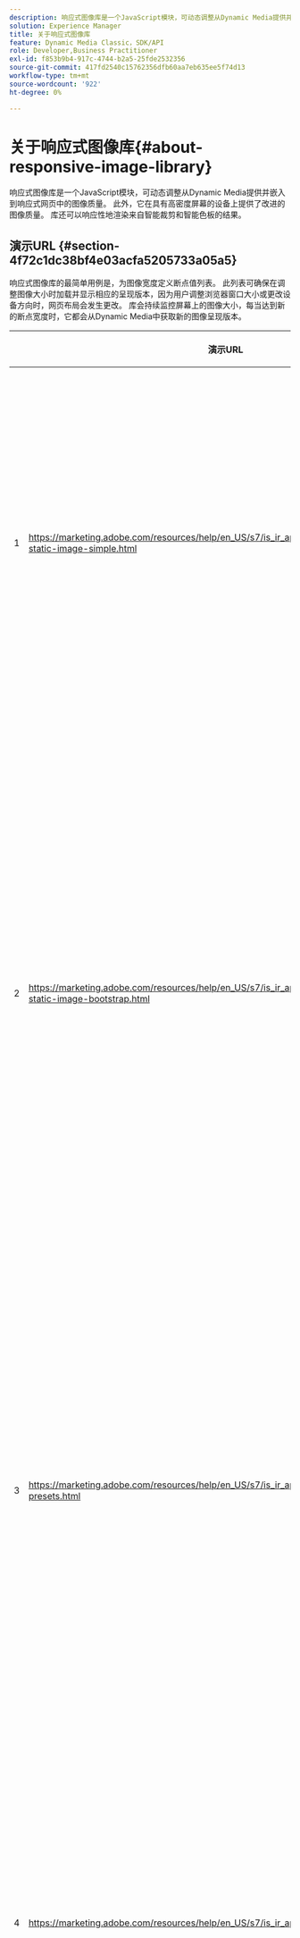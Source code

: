 ```yaml
---
description: 响应式图像库是一个JavaScript模块，可动态调整从Dynamic Media提供并嵌入到响应式网页中的图像质量。 此外，它在具有高密度屏幕的设备上提供了改进的图像质量。 库还可以响应性地渲染来自智能裁剪和智能色板的结果。
solution: Experience Manager
title: 关于响应式图像库
feature: Dynamic Media Classic，SDK/API
role: Developer,Business Practitioner
exl-id: f853b9b4-917c-4744-b2a5-25fde2532356
source-git-commit: 417fd2540c15762356dfb60aa7eb635ee5f74d13
workflow-type: tm+mt
source-wordcount: '922'
ht-degree: 0%

---
```


# 关于响应式图像库{#about-responsive-image-library}

响应式图像库是一个JavaScript模块，可动态调整从Dynamic Media提供并嵌入到响应式网页中的图像质量。 此外，它在具有高密度屏幕的设备上提供了改进的图像质量。 库还可以响应性地渲染来自智能裁剪和智能色板的结果。

## 演示URL {#section-4f72c1dc38bf4e03acfa5205733a05a5}

响应式图像库的最简单用例是，为图像宽度定义断点值列表。 此列表可确保在调整图像大小时加载并显示相应的呈现版本，因为用户调整浏览器窗口大小或更改设备方向时，网页布局会发生更改。 库会持续监控屏幕上的图像大小，每当达到新的断点宽度时，它都会从Dynamic Media中获取新的图像呈现版本。

<table id="table_3D3D3991B802461A888E1093C1217D26"> 
 <thead> 
  <tr> 
   <th colname="col01" class="entry"> </th> 
   <th colname="col1" class="entry"> <p>演示URL </p> </th> 
   <th colname="col2" class="entry"> <p>说明 </p> </th> 
  </tr> 
 </thead>
 <tbody> 
  <tr> 
   <td colname="col01"> <p>1 </p> </td> 
   <td colname="col1"> <p> <a href="https://marketing.adobe.com/resources/help/en_US/s7/is_ir_api/is_api/samples/responsive-static-image-simple.html" scope="external" format="https"> https://marketing.adobe.com/resources/help/en_US/s7/is_ir_api/is_api/samples/responsive-static-image-simple.html  </a> </p> <p> 
     <!-- http://sasha.s7qa.com/jira-bugs/S7-7729/responsive-static-image-simple.htm--> </p> </td> 
   <td colname="col2"> <p>以下是一个简单的示例，其中响应式图像位于占网页宽度50%的容器内。 每次调整浏览器窗口的大小时，容器宽度都会发生更改。 当图像宽度达到某个已配置断点（为说明目的而设置为200、400、600和800像素）时，将下载并显示新的呈现版本。 其目标是避免加载不必要的大图像，并节省网络带宽。 </p> <p>单击URL以打开网页、调整浏览器窗口大小并监视网络流量。 </p> </td> 
  </tr> 
  <tr> 
   <td colname="col01"> <p>2 </p> </td> 
   <td colname="col1"> <p> <a href="https://marketing.adobe.com/resources/help/en_US/s7/is_ir_api/is_api/samples/responsive-static-image-bootstrap.html" format="https" scope="external"> https://marketing.adobe.com/resources/help/en_US/s7/is_ir_api/is_api/samples/responsive-static-image-bootstrap.html  </a> </p> <p> 
     <!-- http://sasha.s7qa.com/jira-bugs/S7-7729/responsive-static-image-bootstrap.htm--> </p> </td> 
   <td colname="col2"> <p>以下Bootstrap示例说明了网页中的相同用例。 根据BootstrapCSS，将响应式图像添加到的布局单元格可以采用以下宽度之一：360、720和940像素。 这些值正是作为断点传递到响应式图像库的内容。 因此，Dynamic Media可确保有效地使用客户端的网络带宽。 此外，它还可确保以给定当前网页布局所需的确切大小显示图像，而无需缩放客户端浏览器时出现任何可视工件。 </p> <p>单击URL可打开网页、调整浏览器窗口大小以达到不同的布局断点并监控网络流量。 </p> <p>更高级的用例包括将不同的“图像预设”或“图像提供”命令（或同时将这两个命令）与不同的断点值关联。 </p> </td> 
  </tr> 
  <tr> 
   <td colname="col01"> <p>3 </p> </td> 
   <td colname="col1"> <p> <a href="https://marketing.adobe.com/resources/help/en_US/s7/is_ir_api/is_api/samples/image-presets.html" format="https" scope="external"> https://marketing.adobe.com/resources/help/en_US/s7/is_ir_api/is_api/samples/image-presets.html  </a> </p> <p> 
     <!--http://sasha.s7qa.com/jira-bugs/S7-7729/image-presets.html--> </p> </td> 
   <td colname="col2"> <p>在下一个示例中，会针对不同的断点大小使用不同图像质量和格式的图像预设。 对于较小的断点，会应用低质量的预设，这会强制图像服务返回仅压缩为六色的GIF图像。 媒体断点使用的是为JPEG配置的高压缩图像预设。 最大断点与使用无损PNG的高质量图像预设相关联。 这种方法基于具有较大屏幕的设备具有更大带宽和处理能力的假设，确保将高质量图像传送到这种设备。 </p> <p>单击该URL可打开网页，将Web浏览器窗口的大小从大到小调整，并注意图像质量如何降低。 </p> </td> 
  </tr> 
  <tr> 
   <td colname="col01"> <p>4 </p> </td> 
   <td colname="col1"> <p> <a href="https://marketing.adobe.com/resources/help/en_US/s7/is_ir_api/is_api/samples/crops.html" format="https" scope="external"> https://marketing.adobe.com/resources/help/en_US/s7/is_ir_api/is_api/samples/crops.html  </a> </p> <p> 
     <!--http://sasha.s7qa.com/jira-bugs/S7-7729/crops.html--> </p> </td> 
   <td colname="col2"> <p>除了图像预设之外，还可以将特定的图像提供命令与断点相关联。 以下示例显示了在屏幕图像大小变小时，如何能够将横幅图像逐渐裁剪到感兴趣的区域。 在此，最大的断点根本没有任何“图像提供”命令，因此横幅图像是完全可见的。 在中断点处应用中度裁剪，从而仅使文本为“正在运行”的运行器可见。 在较小的断点处，会应用更多裁剪以便仅显示产品。 </p> <p>单击URL以打开网页并调整浏览器窗口的大小。 请注意图像在从大到小的过程中如何逐渐裁剪。 </p> </td> 
  </tr> 
  <tr> 
   <td colname="col01"> <p>5 </p> </td> 
   <td colname="col1"> <p> <a href="https://marketing.adobe.com/resources/help/en_US/s7/is_ir_api/is_api/samples/template.html" format="https" scope="external"> https://marketing.adobe.com/resources/help/en_US/s7/is_ir_api/is_api/samples/template.html  </a> </p> <p> 
     <!--http://sasha.s7qa.com/jira-bugs/S7-7729/template.html--> </p> </td> 
   <td colname="col2"> <p>您还可以将“图像提供”命令与“图像提供模板”结合使用，以根据图像大小控制某些模板参数。 在下一个示例中，使用了图像提供模板，其中使用<span class="codeph"> $fontsize </span>参数参数化文本叠加的字体大小。 响应式图像配置为使用较大的字体大小来缩小图像大小，以确保文本始终可读： </p> </td> 
  </tr> 
 </tbody> 
</table>

## 系统要求 {#section-35ea9e9c79cc43d7bcefdc240340fba4}

**服务器硬件和软件**

* Dynamic Media Image Serving 6.0.1或更高版本。

**客户端浏览器最低要求**

* Microsoft® Windows® 7或更高版本；macOS X 10.8或更高版本。
* Firefox 23、Safari 6、Chrome 29、IE 9或更高版本。
* iOS 6或更高版本。
* 已在iPhone3GS或更高版本以及iPad2或更高版本（仅限本机浏览器）上认证。
* Android™ OS 2.3或更高版本。
* 当前不支持移动设备上的Internet Explorer。
